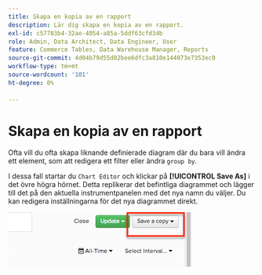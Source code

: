 ```yaml
---
title: Skapa en kopia av en rapport
description: Lär dig skapa en kopia av en rapport.
exl-id: c57783b4-32ae-4054-a85a-5ddf63cfd34b
role: Admin, Data Architect, Data Engineer, User
feature: Commerce Tables, Data Warehouse Manager, Reports
source-git-commit: 4d04b79d55d02bee6dfc3a810e144073e7353ec0
workflow-type: tm+mt
source-wordcount: '101'
ht-degree: 0%

---
```


# Skapa en kopia av en rapport

Ofta vill du ofta skapa liknande definierade diagram där du bara vill ändra ett element, som att redigera ett filter eller ändra `group by`.

I dessa fall startar du `Chart Editor` och klickar på **[!UICONTROL Save As]** i det övre högra hörnet. Detta replikerar det befintliga diagrammet och lägger till det på den aktuella instrumentpanelen med det nya namn du väljer. Du kan redigera inställningarna för det nya diagrammet direkt.

![Diagramredigeraren visar alternativet Spara som för att skapa en kopia av en rapport](../../assets/create-report-copy.png)
